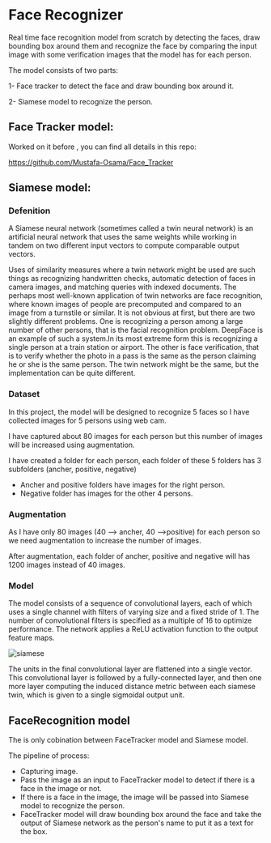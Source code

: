 
# Face Recognizer

Real time face recognition model from scratch by detecting the faces, draw bounding box around them and recognize the face by comparing the input image with some verification images that the model has for each person.

The model consists of two parts:

1- Face tracker to detect the face and draw bounding box around it.

2- Siamese model to recognize the person.

## Face Tracker model:

Worked on it before , you can find all details in this repo:

https://github.com/Mustafa-Osama/Face_Tracker

## Siamese model:

### Defenition

A Siamese neural network (sometimes called a twin neural network) is an artificial neural network that uses the same weights while working in tandem on two different input vectors to compute comparable output vectors.

Uses of similarity measures where a twin network might be used are such things as recognizing handwritten checks, automatic detection of faces in camera images, and matching queries with indexed documents. The perhaps most well-known application of twin networks are face recognition, where known images of people are precomputed and compared to an image from a turnstile or similar. It is not obvious at first, but there are two slightly different problems. One is recognizing a person among a large number of other persons, that is the facial recognition problem. DeepFace is an example of such a system.In its most extreme form this is recognizing a single person at a train station or airport. The other is face verification, that is to verify whether the photo in a pass is the same as the person claiming he or she is the same person. The twin network might be the same, but the implementation can be quite different.

### Dataset

In this project, the model will be designed to recognize 5 faces so I have collected images for 5 persons using web cam.

I have captured about 80 images for each person but this number of images will be increased using augmentation.

I have created a folder for each person, each folder of these 5 folders has 3 subfolders (ancher, positive, negative)

- Ancher and positive folders have images for the right person.
- Negative folder has images for the other 4 persons.

### Augmentation

As I have only 80 images (40 --> ancher, 40 -->positive) for each person so we need augmentation to increase the number of images.

After augmentation, each folder of ancher, positive and negative will has 1200 images instead of 40 images.

### Model

The model consists of a sequence of convolutional layers, each of which uses a single channel with filters of varying size and a fixed stride of 1. The number of convolutional filters is specified as a multiple of 16 to optimize performance. The network applies a ReLU activation function to the output feature maps.

![siamese](https://user-images.githubusercontent.com/113447865/193626621-acd17d34-e584-4523-9474-7c805663a69a.png)

The units in the final convolutional layer are flattened into a single vector. This convolutional layer is followed by a fully-connected layer, and then one more layer computing the induced distance metric between each siamese twin, which is given to a single sigmoidal output unit.


## FaceRecognition model

The is only cobination between FaceTracker model and Siamese model.

The pipeline of process:

- Capturing image.
- Pass the image as an input to FaceTracker model to detect if there is a face in the image or not.
- If there is a face in the image, the image will be passed into Siamese model to recognize the person.
- FaceTracker model will draw bounding box around the face and take the output of Siamese network as the person's name to put it as a text for the box.
